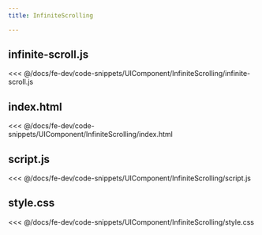 ```yaml
---
title: InfiniteScrolling

---
```


## infinite-scroll.js
<<< @/docs/fe-dev/code-snippets/UIComponent/InfiniteScrolling/infinite-scroll.js

## index.html
<<< @/docs/fe-dev/code-snippets/UIComponent/InfiniteScrolling/index.html

## script.js
<<< @/docs/fe-dev/code-snippets/UIComponent/InfiniteScrolling/script.js

## style.css
<<< @/docs/fe-dev/code-snippets/UIComponent/InfiniteScrolling/style.css


